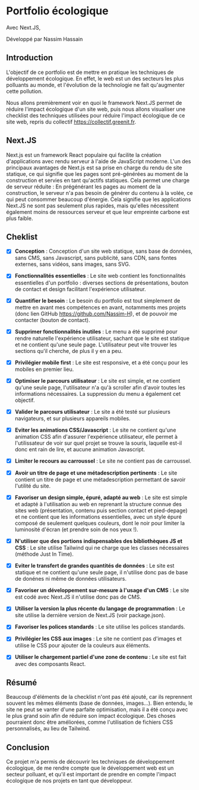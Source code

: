 
# Portfolio écologique 
Avec Next.JS, 

Développé par Nassim Hassain

## Introduction
L'objectif de ce portfolio est de mettre en pratique les techniques de développement écologique. 
En effet, le web est un des secteurs les plus polluants au monde, et l'évolution de la technologie ne fait qu'augmenter cette pollution.

Nous allons premièrement voir en quoi le framework Next.JS permet de réduire l'impact écologique d'un site web, puis nous allons visualiser une checklist des techniques utilisées pour réduire l'impact écologique de ce site web, repris du collectif https://collectif.greenit.fr.


## Next.JS
Next.js est un framework React populaire qui facilite la création d'applications avec rendu serveur à l'aide de JavaScript moderne. L'un des principaux avantages de Next.js est sa prise en charge du rendu de site statique, ce qui signifie que les pages sont pré-générées au moment de la construction et servies en tant qu'actifs statiques.
Cela permet une charge de serveur réduite : En prégénérant les pages au moment de la construction, le serveur n'a pas besoin de générer du contenu à la volée, ce qui peut consommer beaucoup d'énergie. Cela signifie que les applications Next.JS ne sont pas seulement plus rapides, mais qu'elles nécessitent également moins de ressources serveur et que leur empreinte carbone est plus faible.

## Cheklist
- [x] **Conception** : Conception d'un site web statique, sans base de données, sans CMS, sans Javascript, sans publicité, sans CDN, sans fontes externes, sans vidéos,  sans images, sans SVG.


- [x] **Fonctionnalités essentielles** : Le site web contient les fonctionnalités essentielles d'un portfolio : diverses sections de présentations, bouton de contact et design facilitant l'expérience utilisateur.


- [x] **Quantifier le besoin** : Le besoin du portfolio est tout simplement de mettre en avant mes compétences en avant, notamments mes projets (donc lien GitHub https://github.com/Nassim-H), et de pouvoir me contacter (bouton de contact).


- [x] **Supprimer fonctionnalités inutiles** : Le menu a été supprimé pour rendre naturelle l'expérience utilisateur, sachant que le site est statique et ne contient qu'une seule page. L'utilisateur peut vite trouver les sections qu'il cherche, de plus il y en a peu.


- [x] **Privilégier mobile first** : Le site est responsive, et a été conçu pour les mobiles en premier lieu.


- [x] **Optimiser le parcours utilisateur** : Le site est simple, et ne contient qu'une seule page, l'utilisateur n'a qu'à scroller afin d'avoir toutes les informations nécessaires. La suppression du menu a également cet objectif.


- [x] **Valider le parcours utilisateur** : Le site a été testé sur plusieurs navigateurs, et sur plusieurs appareils mobiles.


- [x] **Eviter les animations CSS/Javascript** : Le site ne contient qu'une animation CSS afin d'assurer l'expérience utilisateur, elle permet à l'utilissateur de voir sur quel projet se trouve la souris, laquelle est-il donc ent rain de lire, et aucune animation Javascript.


- [x] **Limiter le recours au carroussel** : Le site ne contient pas de carroussel.


- [x] **Avoir un titre de page et une métadescription pertinents** : Le site contient un titre de page et une métadescription permettant de savoir l'utilité du site.


- [x] **Favoriser un design simple, épuré, adapté au web** : Le site est simple et adapté à l'utilisation au web en reprenant la structure connue des sites web (présentation, contenu puis section contact et pied-depage) et ne contient que les informations essentielles, avec un style épuré composé de seulement quelques couleurs, dont le noir pour limiter la luminosité d'écran (et prendre soin de nos yeux !).


- [x] **N'utiliser que des portions indispensables des bibliothèques JS et CSS** : Le site utilise Tailwind qui ne charge que les classes nécessaires (méthode Just In Time).


- [x] **Eviter le transfert de grandes quantités de données** : Le site est statique et ne contient qu'une seule page, il n'utilise donc pas de base de donénes ni même de données utilisateurs.


- [x] **Favoriser un développement sur-mesure à l'usage d'un CMS** : Le site est codé avec Next.JS il n'utilise donc pas de CMS. 


- [x] **Utiliser la version la plus récente du langage de programmation** : Le site utilise la dernière version de Next.JS (voir package.json).


- [x] **Favoriser les polices standards** : Le site utilise les polices standards.


- [x] **Privilégier les CSS aux images** : Le site ne contient pas d'images et utilise le CSS pour ajouter de la couleurs aux éléments.


- [x] **Utiliser le chargement partiel d'une zone de contenu** : Le site est fait avec des composants React.


## Résumé
Beaucoup d'éléments de la checklist n'ont pas été ajouté, car ils reprennent souvent les mêmes éléments (base de données, images...). 
Bien entendu, le site ne peut se vanter d'une parfaite optimisation, mais il a été conçu avec le plus grand soin afin de réduire son impact écologique.
Des choses pourraient donc être améliorées, comme l'utilisation de fichiers CSS personnalisés, au lieu de Tailwind.

## Conclusion
Ce projet m'a permis de découvrir les techniques de développement écologique, de me rendre compte que le développement web est un secteur polluant, et qu'il est important de prendre en compte l'impact écologique de nos projets en tant que développeur.
